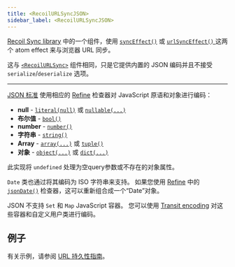 ```yaml
---
title: <RecoilURLSyncJSON>
sidebar_label: <RecoilURLSyncJSON>
---
```


[Recoil Sync library](/docs/recoil-sync/introduction) 中的一个组件，使用 [`syncEffect()`](/docs/recoil-sync/api/syncEffect) 或 [`urlSyncEffect()` ](/docs/recoil-sync/api/urlSyncEffect) 这两个 atom effect 来与浏览器 URL 同步。

这与 [`<RecoilURLSync>`](/docs/recoil-sync/api/RecoilURLSync) 组件相同，只是它提供内置的 JSON 编码并且不接受 `serialize`/`deserialize` 选项。

---

[JSON 标准](https://en.wikipedia.org/wiki/JSON) 使用相应的 [Refine](/docs/refine/introduction) 检查器对 JavaScript 原语和对象进行编码：
* **null** - [`literal(null)`](/docs/refine/api/Primitive_Checkers#literal) 或 [`nullable(...)`](/docs/refine/api/Primitive_Checkers#nullable)
* **布尔值** - [`bool()`](/docs/refine/api/Primitive_Checkers#bool)
* **number** - [`number()`](/docs/refine/api/Primitive_Checkers#number)
* **字符串** - [`string()`](/docs/refine/api/Primitive_Checkers#string)
* **Array** - [`array(...)`](/docs/refine/api/Collection_Checkers#array) 或 [`tuple()`](/docs/refine/api/Collection_Checkers#tuple)
* **对象** - [`object(...)`](/docs/refine/api/Collection_Checkers#object) 或 [`dict(...)`](/docs/refine/api/Collection_Checkers#dict)

此实现将 `undefined` 处理为空query参数或不存在的对象属性。

`Date` 类也通过将其编码为 ISO 字符串来支持。 如果您使用 [Refine](/docs/refine/introduction) 中的 [`jsonDate()`](/docs/refine/api/Primitive_Checkers#jsondate) 检查器，这可以重新组合成一个“Date”对象。

JSON 不支持 `Set` 和 `Map` JavaScript 容器。 您可以使用 [Transit encoding](/docs/recoil-sync/api/RecoilURLSyncTransit) 对这些容器和自定义用户类进行编码。

## 例子

有关示例，请参阅 [URL 持久性指南](/docs/recoil-sync/url-persistence)。
